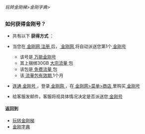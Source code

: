 ###### 玩转金刚梯>金刚字典>
### 如何获得金刚号？

- 共有以下<strong> 获得方式 </strong>：

- 当您在[ 金刚网 ](https://github.com/a2zitpro/web/blob/master/LadderFree/kkDictionary/KKSiteZh.md)[ 注册 ]()后，[ 金刚网 ](https://github.com/a2zitpro/web/blob/master/LadderFree/kkDictionary/KKSiteZh.md)将自动派送您第1个[ 金刚号 ](https://github.com/a2zitpro/web/blob/master/LadderFree/kkDictionary/KKID.md)
  - 该号是[ 万能金刚号 ](https://github.com/a2zitpro/web/blob/master/LadderFree/kkDictionary/KKIDMultipurpose.md)
  - 其上捆绑30GB [ 大宗流量 ](https://github.com/a2zitpro/web/blob/master/LadderFree/kkDictionary/KKDataTrafficBulk.md)包
  - 该包是[ 免费流量 ](https://github.com/a2zitpro/web/blob/master/LadderFree/kkDictionary/KKDataTrafficPackageFree.md)包
  - 该[ 流量包有效期 ](https://github.com/a2zitpro/web/blob/master/LadderFree/kkDictionary/KKDataTrafficPackageExpiretion.md)1个月
- [ 连通 ](https://github.com/a2zitpro/web/blob/master/LadderFree/kkDictionary/kkidsusage.md)[ 金刚号 ](https://github.com/a2zitpro/web/blob/master/LadderFree/kkDictionary/KKID.md)，登录[ 金刚网 ](https://github.com/a2zitpro/web/blob/master/LadderFree/kkDictionary/KKSiteZh.md)，在[ 金刚网>菜单>商店 ](https://www.atozitpro.net/zh/shop/)里购买[ 金刚号 ](https://github.com/a2zitpro/web/blob/master/LadderFree/kkDictionary/KKID.md)
- 给客服发邮件，客服将视具体情况决定是否派送您[ 金刚号 ](https://github.com/a2zitpro/web/blob/master/LadderFree/kkDictionary/KKID.md)


#### 返回到
- [玩转金刚梯](https://github.com/a2zitpro/web/blob/master/LadderFree/A.md)
- [金刚字典](https://github.com/a2zitpro/web/blob/master/LadderFree/kkDictionary/KKDictionary.md)

